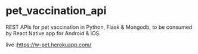 # pet_vaccination_api
REST APIs for pet vaccination in Python, Flask &amp; Mongodb, to be consumed by React Native app for Android &amp; iOS.

live :https://w-pet.herokuapp.com/
